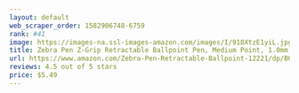 ```yaml
---
layout: default 
﻿web_scraper_order: 1582906748-6759
rank: #41
image: https://images-na.ssl-images-amazon.com/images/I/918XtzE1yiL.jpg
title: Zebra Pen Z-Grip Retractable Ballpoint Pen, Medium Point, 1.0mm, Black Ink, 24 Pack…
url: https://www.amazon.com/Zebra-Pen-Retractable-Ballpoint-12221/dp/B001BZ6ZN4/ref=zg_mw_office-products_41?_encoding=UTF8&psc=1&refRID=P0ECJQ11PPCC8ZJ2K329
reviews: 4.5 out of 5 stars
price: $5.49 
---
```

